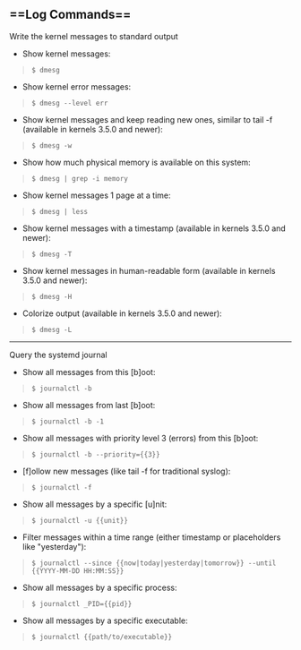 ## ==Log Commands==

Write the kernel messages to standard output

- Show kernel messages:
> `$ dmesg`

- Show kernel error messages:
> `$ dmesg --level err`

- Show kernel messages and keep reading new ones, similar to tail -f (available in kernels 3.5.0 and newer):
> `$ dmesg -w`

- Show how much physical memory is available on this system:
> `$ dmesg | grep -i memory`

- Show kernel messages 1 page at a time:
> `$ dmesg | less`

- Show kernel messages with a timestamp (available in kernels 3.5.0 and newer):
> `$ dmesg -T`

- Show kernel messages in human-readable form (available in kernels 3.5.0 and newer):
> `$ dmesg -H`

- Colorize output (available in kernels 3.5.0 and newer):
> `$ dmesg -L`

---

Query the systemd journal

- Show all messages from this [b]oot:
> `$ journalctl -b`

- Show all messages from last [b]oot:
> `$ journalctl -b -1`

- Show all messages with priority level 3 (errors) from this [b]oot:
> `$ journalctl -b --priority={{3}}`

- [f]ollow new messages (like tail -f for traditional syslog):
> `$ journalctl -f`

- Show all messages by a specific [u]nit:
> `$ journalctl -u {{unit}}`

- Filter messages within a time range (either timestamp or placeholders like "yesterday"):
> `$ journalctl --since {{now|today|yesterday|tomorrow}} --until {{YYYY-MM-DD HH:MM:SS}}`

- Show all messages by a specific process:
> `$ journalctl _PID={{pid}}`

- Show all messages by a specific executable:
> `$ journalctl {{path/to/executable}}`
